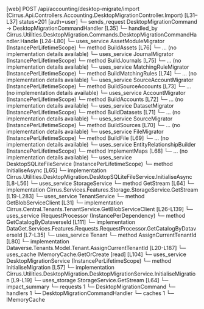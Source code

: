 [web] POST /api/accounting/desktop-migrate/import  (Cirrus.Api.Controllers.Accounting.DesktopMigrationController.Import)  [L31–L37] status=201 [auth=user]
  └─ sends_request DesktopMigrationCommand -> DesktopMigrationCommandHandler [L35]
    └─ handled_by Cirrus.Utilities.DesktopMigration.Commands.DesktopMigrationCommandHandler.Handle [L24–L80]
      └─ uses_service AssetModuleMigrator (InstancePerLifetimeScope)
        └─ method BuildAssets [L76]
          └─ ... (no implementation details available)
      └─ uses_service JournalMigrator (InstancePerLifetimeScope)
        └─ method BuildJournals [L75]
          └─ ... (no implementation details available)
      └─ uses_service MatchingRuleMigrator (InstancePerLifetimeScope)
        └─ method BuildMatchingRules [L74]
          └─ ... (no implementation details available)
      └─ uses_service SourceAccountMigrator (InstancePerLifetimeScope)
        └─ method BuildSourceAccounts [L73]
          └─ ... (no implementation details available)
      └─ uses_service AccountMigrator (InstancePerLifetimeScope)
        └─ method BuildAccounts [L72]
          └─ ... (no implementation details available)
      └─ uses_service DatasetMigrator (InstancePerLifetimeScope)
        └─ method BuildDatasets [L71]
          └─ ... (no implementation details available)
      └─ uses_service SourceMigrator (InstancePerLifetimeScope)
        └─ method BuildSources [L70]
          └─ ... (no implementation details available)
      └─ uses_service FileMigrator (InstancePerLifetimeScope)
        └─ method BuildFile [L69]
          └─ ... (no implementation details available)
      └─ uses_service EntityRelationshipBuilder (InstancePerLifetimeScope)
        └─ method ImplementMaps [L68]
          └─ ... (no implementation details available)
      └─ uses_service DesktopSQLiteFileService (InstancePerLifetimeScope)
        └─ method InitialiseAsync [L65]
          └─ implementation Cirrus.Utilities.DesktopMigration.DesktopSQLiteFileService.InitialiseAsync [L8-L56]
      └─ uses_service StorageService
        └─ method GetStream [L64]
          └─ implementation Cirrus.Services.Features.Storage.StorageService.GetStream [L19-L283]
            └─ uses_service TenantService
              └─ method GetBlobServiceClient [L31]
                └─ implementation Cirrus.Central.Tenants.TenantService.GetBlobServiceClient [L26-L139]
                  └─ uses_service IRequestProcessor (InstancePerDependency)
                    └─ method GetCatalogByDataverseId [L111]
                      └─ implementation DataGet.Services.Features.Requests.RequestProcessor.GetCatalogByDataverseId [L7-L35]
                  └─ uses_service Tenant
                    └─ method AssignCurrentTenantId [L80]
                      └─ implementation Dataverse.Tenants.Model.Tenant.AssignCurrentTenantId [L20-L187]
                  └─ uses_cache IMemoryCache.GetOrCreate [read] [L104]
      └─ uses_service DesktopMigrationService (InstancePerLifetimeScope)
        └─ method InitialiseMigration [L57]
          └─ implementation Cirrus.Utilities.DesktopMigration.DesktopMigrationService.InitialiseMigration [L9-L19]
      └─ uses_storage StorageService.GetStream [L64]
  └─ impact_summary
    └─ requests 1
      └─ DesktopMigrationCommand
    └─ handlers 1
      └─ DesktopMigrationCommandHandler
    └─ caches 1
      └─ IMemoryCache

